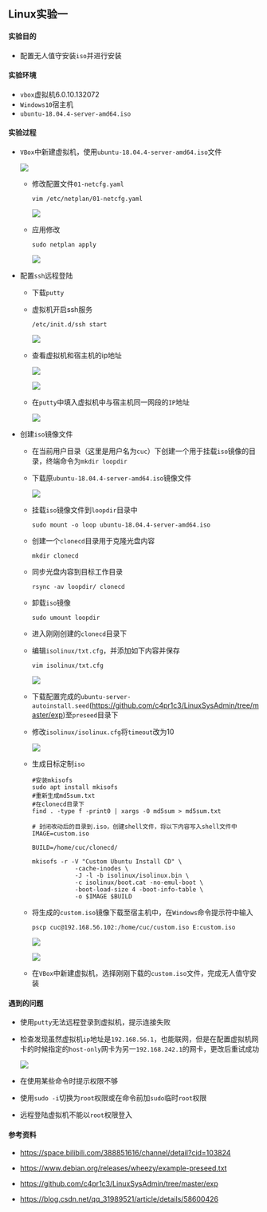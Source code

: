 ## Linux实验一

#### 实验目的

* 配置无人值守安装`iso`并进行安装

#### 实验环境

* `vbox`虚拟机6.0.10.132072
* `Windows10`宿主机
* `ubuntu-18.04.4-server-amd64.iso`

#### 实验过程

* `VBox`中新建虚拟机，使用`ubuntu-18.04.4-server-amd64.iso`文件

  ![](./image/vbox.png)

  * 修改配置文件`01-netcfg.yaml`

    ```
    vim /etc/netplan/01-netcfg.yaml
    ```

    ![](./image/01-netcfg.png)

  * 应用修改

    ```
    sudo netplan apply
    ```

    ![](./image/ifconfig.png)

* 配置`ssh`远程登陆
  * 下载`putty`
  
  * 虚拟机开启ssh服务
  
    ```
    /etc/init.d/ssh start
    ```
  
    ![](./image/sshstart.png)
  
  * 查看虚拟机和宿主机的ip地址
  
    ![](./image/ipconfig.png)
  
    ![](./image/ifconfig.png)
  
  * 在`putty`中填入虚拟机中与宿主机同一网段的`IP`地址
  
    ![](./image/puttyssh.png)
  
* 创建`iso`镜像文件
  * 在当前用户目录（这里是用户名为`cuc`）下创建一个用于挂载`iso`镜像的目录，终端命令为`mkdir loopdir`
  
  * 下载原`ubuntu-18.04.4-server-amd64.iso`镜像文件
  
    ![](./image/ubuntu1804iso.png)
  
  * 挂载`iso`镜像文件到`loopdir`目录中
  
    ```
    sudo mount -o loop ubuntu-18.04.4-server-amd64.iso
    ```
  
  * 创建一个`clonecd`目录用于克隆光盘内容
  
    ```
    mkdir clonecd
    ```
  
  * 同步光盘内容到目标工作目录
  
    ```
    rsync -av loopdir/ clonecd
    ```
  
  * 卸载`iso`镜像
  
    ```
    sudo umount loopdir
    ```
  
  * 进入刚刚创建的`clonecd`目录下
  
   * 编辑`isolinux/txt.cfg`，并添加如下内容并保存
  
      ```
      vim isolinux/txt.cfg
      ```
      
      ![](./image/txtcfg.png)
  
  * 下载配置完成的`ubuntu-server-autoinstall.seed`(https://github.com/c4pr1c3/LinuxSysAdmin/tree/master/exp)至`preseed`目录下
  
  * 修改`isolinux/isolinux.cfg`将`timeout`改为10
  
    ![](./image/isolinuxcfg.png)
  
  * 生成目标定制`iso`
  
    ```
    #安装mkisofs
    sudo apt install mkisofs
    #重新生成md5sum.txt
    #在clonecd目录下
    find . -type f -print0 | xargs -0 md5sum > md5sum.txt
    
    # 封闭改动后的目录到.iso，创建shell文件，将以下内容写入shell文件中
    IMAGE=custom.iso
    
    BUILD=/home/cuc/clonecd/
    
    mkisofs -r -V "Custom Ubuntu Install CD" \
                -cache-inodes \
                -J -l -b isolinux/isolinux.bin \
                -c isolinux/boot.cat -no-emul-boot \
                -boot-load-size 4 -boot-info-table \
                -o $IMAGE $BUILD
    ```
  
    
  
  * 将生成的`custom.iso`镜像下载至宿主机中，在`Windows`命令提示符中输入
  
    ```
    pscp cuc@192.168.56.102:/home/cuc/custom.iso E:custom.iso
    ```
  
    ![](./image/customiso.png)
  
    ![](./image/pscpiso.png)
  
  * 在`VBox`中新建虚拟机，选择刚刚下载的`custom.iso`文件，完成无人值守安装
  
    

#### 遇到的问题

* 使用`putty`无法远程登录到虚拟机，提示连接失败
  
* 检查发现虽然虚拟机`ip`地址是`192.168.56.1`，也能联网，但是在配置虚拟机网卡的时候指定的`host-only`网卡为另一`192.168.242.1`的网卡，更改后重试成功
  
    ![](./image/mistake.png)
  
* 在使用某些命令时提示权限不够
  
* 使用`sudo -i`切换为`root`权限或在命令前加`sudo`临时`root`权限
  
* 远程登陆虚拟机不能以`root`权限登入

#### 参考资料

* https://space.bilibili.com/388851616/channel/detail?cid=103824
* https://www.debian.org/releases/wheezy/example-preseed.txt

* https://github.com/c4pr1c3/LinuxSysAdmin/tree/master/exp

* https://blog.csdn.net/qq_31989521/article/details/58600426

